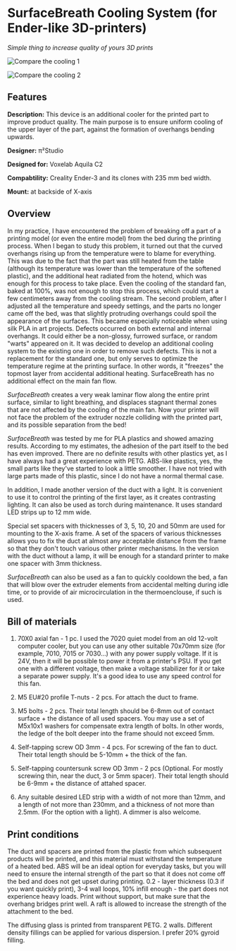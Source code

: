 # SurfaceBreath Cooling System (for Ender-like 3D-printers)
_Simple thing to increase quality of yours 3D prints_

![Compare the cooling 1](https://github.com/pi-squared-studio/SurfaceBreath_Cooling_System/blob/main/media/Compare1.png)

![Compare the cooling 2](https://github.com/pi-squared-studio/SurfaceBreath_Cooling_System/blob/main/media/Compare2.png)

## Features

**Description:**	This device is an additional cooler for the printed part to improve product quality. The main purpose is to ensure uniform cooling of the upper layer of the part, against the formation of overhangs bending upwards.

**Designer:**  π²Studio

**Designed for:**	Voxelab Aquila C2

**Compabtility:**	Creality Ender-3 and its clones with 235 mm bed width.

**Mount:**		at backside of X-axis 	


## Overview

In my practice, I have encountered the problem of breaking off a part of a printing model (or even the entire model) from the bed during the printing process. When I began to study this problem, it turned out that the curved overhangs rising up from the temperature were to blame for everything. This was due to the fact that the part was still heated from the table (although its temperature was lower than the temperature of the softened plastic), and the additional heat radiated from the hotend, which was enough for this process to take place. Even the cooling of the standard fan, baked at 100%, was not enough to stop this process, which could start a few centimeters away from the cooling stream.
The second problem, after I adjusted all the temperature and speedy settings, and the parts no longer came off the bed, was that slightly protruding overhangs could spoil the appearance of the surfaces. This became especially noticeable when using silk PLA in art projects. Defects occurred on both external and internal overhangs. It could either be a non-glossy, furrowed surface, or random "warts" appeared on it.
It was decided to develop an additional cooling system to the existing one in order to remove such defects. This is not a replacement for the standard one, but only serves to optimize the temperature regime at the printing surface. In other words, it "freezes" the topmost layer from accidental additional heating. SurfaceBreath has no additional effect on the main fan flow.

_SurfaceBreath_ creates a very weak laminar flow along the entire print surface, similar to light breathing, and displaces stagnant thermal zones that are not affected by the cooling of the main fan.
Now your printer will not face the problem of the extruder nozzle colliding with the printed part, and its possible separation from the bed!

_SurfaceBreath_ was tested by me for PLA plastics and showed amazing results. According to my estimates, the adhesion of the part itself to the bed has even improved.
There are no definite results with other plastics yet, as I have always had a great experience with PETG.
ABS-like plastics, yes, the small parts like they've started to look a little smoother. I have not tried with large parts made of this plastic, since I do not have a normal thermal case.

In addition, I made another version of the duct with a light. It is convenient to use it to control the printing of the first layer, as it creates contrasting lighting. It can also be used as torch during maintenance.
It uses standard LED strips up to 12 mm wide.

Special set spacers with thicknesses of 3, 5, 10, 20 and 50mm are used for mounting to the X-axis frame.
A set of the spacers of various thicknesses allows you to fix the duct at almost any acceptable distance from the frame so that they don't touch various other printer mechanisms. In the version with the duct without a lamp, it will be enough for a standard printer to make one spacer with 3mm thickness.

_SurfaceBreath_ can also be used as a fan to quickly cooldown the bed, a fan that will blow over the extruder elements from accidental melting during idle time, or to provide of air microcirculation in the thermoenclouse, if such is used.

## Bill of materials

1. 70X0 axial fan - 1 pc. I used the 7020 quiet model from an old 12-volt computer cooler, but you can use any other suitable 70x70mm size (for example, 7010, 7015 or 7030...) with any power supply voltage. If it is 24V, then it will be possible to power it from a printer's PSU. If you get one with a different voltage, then make a voltage stabilizer for it or take a separate power supply. It's a good idea to use any speed control for this fan.
2. M5 EU#20 profile T-nuts - 2 pcs. For attach the duct to frame.
3. M5 bolts - 2 pcs. Their total length should be 6-8mm out of contact surface + the distance of all used spacers. You may use a set of M5x10x1 washers for compensate extra length of bolts. In other words, the ledge of the bolt deeper into the frame should not exceed 5mm.

4. Self-tapping screw OD 3mm - 4 pcs. For screwing of the fan to duct. Their total length should be 5-10mm + the thick of the fan.
5. Self-tapping countersunk screw OD 3mm  - 2 pcs (Optional. For mostly screwing thin, near the duct, 3 or 5mm spacer). Their total length should be 6-9mm + the distance of attahed spacer.
6. Any suitable desired LED strip with a width of not more than 12mm, and a length of not more than 230mm, and a thickness of not more than 2.5mm. (For the option with a light). A dimmer is also welcome.

## Print conditions

The duct and spacers are printed from the plastic from which subsequent products will be printed, and this material must withstand the temperature of a heated bed. ABS will be an ideal option for everyday tasks, but you will need to ensure the internal strength of the part so that it does not come off the bed and does not get upset during printing.
0.2 - layer thickness (0.3 if you want quickly print), 3-4 wall loops, 10% infill enough - the part does not experience heavy loads. Print without support, but make sure that the overhang bridges print well.  A raft is allowed to increase the strength of the attachment to the bed.

The diffusing glass is printed from transparent PETG. 2 walls. Different density fillings can be applied for various dispersion. I prefer 20% gyroid filling.
